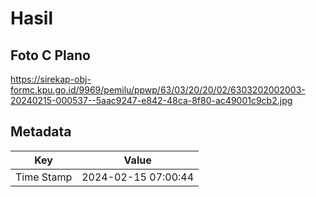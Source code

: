 # Hasil

## Foto C Plano

https://sirekap-obj-formc.kpu.go.id/9969/pemilu/ppwp/63/03/20/20/02/6303202002003-20240215-000537--5aac9247-e842-48ca-8f80-ac49001c9cb2.jpg


## Metadata

| Key        | Value               |
| ---------- | ------------------- |
| Time Stamp | 2024-02-15 07:00:44 |



